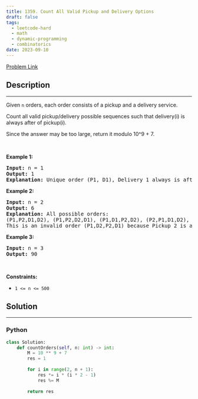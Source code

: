 ```yaml
---
title: 1359. Count All Valid Pickup and Delivery Options
draft: false
tags: 
  - leetcode-hard
  - math
  - dynamic-programming
  - combinatorics
date: 2023-09-10
---
```


[Problem Link](https://leetcode.com/problems/count-all-valid-pickup-and-delivery-options/)

## Description

---
<p>Given <code>n</code> orders, each order consists of a pickup and a delivery service.</p>

<p>Count all valid pickup/delivery possible sequences such that delivery(i) is always after of&nbsp;pickup(i).&nbsp;</p>

<p>Since the answer&nbsp;may be too large,&nbsp;return it modulo&nbsp;10^9 + 7.</p>

<p>&nbsp;</p>
<p><strong class="example">Example 1:</strong></p>

<pre>
<strong>Input:</strong> n = 1
<strong>Output:</strong> 1
<strong>Explanation:</strong> Unique order (P1, D1), Delivery 1 always is after of Pickup 1.
</pre>

<p><strong class="example">Example 2:</strong></p>

<pre>
<strong>Input:</strong> n = 2
<strong>Output:</strong> 6
<strong>Explanation:</strong> All possible orders: 
(P1,P2,D1,D2), (P1,P2,D2,D1), (P1,D1,P2,D2), (P2,P1,D1,D2), (P2,P1,D2,D1) and (P2,D2,P1,D1).
This is an invalid order (P1,D2,P2,D1) because Pickup 2 is after of Delivery 2.
</pre>

<p><strong class="example">Example 3:</strong></p>

<pre>
<strong>Input:</strong> n = 3
<strong>Output:</strong> 90
</pre>

<p>&nbsp;</p>
<p><strong>Constraints:</strong></p>

<ul>
	<li><code>1 &lt;= n &lt;= 500</code></li>
</ul>


## Solution

---
### Python
``` py title='count-all-valid-pickup-and-delivery-options'
class Solution:
    def countOrders(self, n: int) -> int:
        M = 10 ** 9 + 7
        res = 1
        
        for i in range(2, n + 1):
            res *= i * (i * 2 - 1)
            res %= M
        
        return res
        
```

